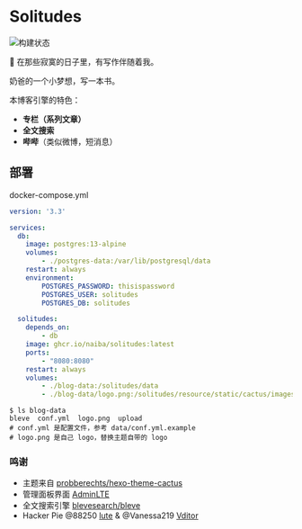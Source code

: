 # Solitudes

![构建状态](https://github.com/naiba/solitudes/workflows/Build%20Docker%20Image/badge.svg)

:smoking: 在那些寂寞的日子里，有写作伴随着我。

奶爸的一个小梦想，写一本书。

本博客引擎的特色：

- **专栏（系列文章）**
- **全文搜索**
- **哔哔**（类似微博，短消息）

## 部署

docker-compose.yml

```yaml
version: '3.3'

services:
  db:
    image: postgres:13-alpine
    volumes:
        - ./postgres-data:/var/lib/postgresql/data
    restart: always
    environment:
        POSTGRES_PASSWORD: thisispassword
        POSTGRES_USER: solitudes
        POSTGRES_DB: solitudes

  solitudes:
    depends_on:
        - db
    image: ghcr.io/naiba/solitudes:latest
    ports:
        - "8080:8080"
    restart: always
    volumes:
        - ./blog-data:/solitudes/data
        - ./blog-data/logo.png:/solitudes/resource/static/cactus/images/logo.png
```

```shell
$ ls blog-data
bleve  conf.yml  logo.png  upload
# conf.yml 是配置文件，参考 data/conf.yml.example
# logo.png 是自己 logo，替换主题自带的 logo
```

### 鸣谢

- 主题来自 [probberechts/hexo-theme-cactus](https://github.com/probberechts/hexo-theme-cactus)
- 管理面板界面 [AdminLTE](https://adminlte.io/)
- 全文搜索引擎 [blevesearch/bleve](https://github.com/blevesearch/bleve)
- Hacker Pie @88250 [lute](https://github.com/88250/lute) & @Vanessa219 [Vditor](https://github.com/Vanessa219/vditor)
